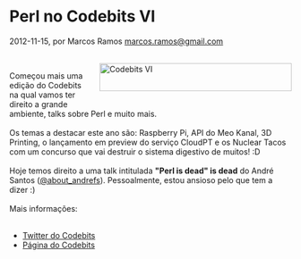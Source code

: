 
# Perl no Codebits VI

 2012-11-15, por Marcos Ramos <marcos.ramos@gmail.com>

<br /><img alt="Codebits VI" src="%%BASE_URI%%imgs/Codebits_6.png" width="343" height="50" class="mt-image-right" style="float: right; margin: 0 0 20px 20px;" /><div>Começou mais uma edição do Codebits na qual vamos ter direito a grande ambiente, talks sobre Perl e muito mais.</div><div><br /></div><div>Os temas a destacar este ano são: Raspberry Pi, API do Meo Kanal, 3D Printing, o lançamento em preview do serviço CloudPT e os Nuclear Tacos com um concurso que vai destruir o sistema digestivo de muitos! :D</div><div><br /></div><div>Hoje temos direito a uma talk intitulada<i>&nbsp;</i><b>"Perl is dead" is dead</b>&nbsp;do André Santos (<a href="https://twitter.com/about_andrefs">@about_andrefs</a>). Pessoalmente, estou ansioso pelo que tem a dizer :)</div><div><br /></div><div>Mais informações:</div><div><br /></div><div><ul><li><a href="https://twitter.com/codebits">Twitter do Codebits</a></li><li><a href="https://codebits.eu/">Página do Codebits</a></li></ul></div><div><br /></div>
